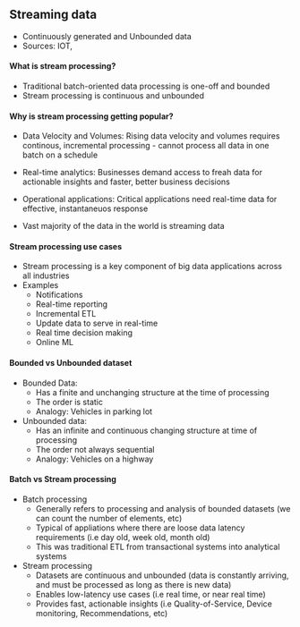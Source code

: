 ## Streaming data
- Continuously generated and Unbounded data
- Sources: IOT,

#### What is stream processing?
- Traditional batch-oriented data processing is one-off and bounded
- Stream processing is continuous and unbounded

#### Why is stream processing getting popular?
- Data Velocity and Volumes: Rising data velocity and volumes requires continous, incremental processing - cannot process all data in one batch on a schedule
- Real-time analytics: Businesses demand access to freah data for actionable insights and faster, better business decisions
- Operational applications: Critical applications need real-time data for effective, instantaneuos response

- Vast majority of the data in the world is streaming data


#### Stream processing use cases
- Stream processing is a key component of big data applications across all industries
- Examples
  - Notifications
  - Real-time reporting
  - Incremental ETL
  - Update data to serve in real-time
  - Real time decision making
  - Online ML

#### Bounded vs Unbounded dataset
- Bounded Data:
  - Has a finite and unchanging structure at the time of processing
  - The order is static
  - Analogy: Vehicles in parking lot
- Unbounded data:
  - Has an infinite and continuous changing structure at time of processing
  - The order not always sequential
  - Analogy: Vehicles on a highway
 
#### Batch vs Stream processing
- Batch processing
  - Generally refers to processing and analysis of bounded datasets (we can count the number of elements, etc)
  - Typical of appliations where there are loose data latency requirements (i.e day old, week old, month old)
  - This was traditional ETL from transactional systems into analytical systems
- Stream processing
  - Datasets are continuous and unbounded (data is constantly arriving, and must be processed as long as there is new data)
  - Enables low-latency use cases (i.e real time, or near real time)
  - Provides fast, actionable insights (i.e Quality-of-Service, Device monitoring, Recommendations, etc)








